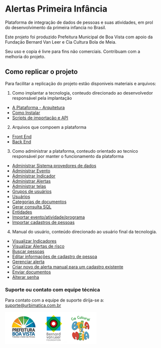 # Alertas Primeira Infância
Plataforma de integração de dados de pessoas e suas atividades, em prol do desenvolvimento da primeira infancia no Brasil.

Este projeto foi produzido Prefeitura Municipal de Boa Vista com apoio da Fundação Bernard Van Leer e Cia Cultura Bola de Meia.

Seu uso e copia é livre para fins não comerciais.
Contribuam com a melhoria do projeto.

## Como replicar o projeto
Para facilitar a replicação do projeto estão disponiveis materiais e arquivos:

1. Como implantar a tecnologia, conteudo direcionado ao desenvolvedor responsável pela implantação
- [A Plataforma - Arquitetura](https://github.com/alertaspi/Alertas-Primeira-Infancia/wiki/A-Plataforma---Arquitetura)
- [Como Instalar](https://github.com/alertaspi/Alertas-Primeira-Infancia/wiki/Como-Instalar)
- [Scripts de importação e API](https://github.com/alertaspi/Alertas-Primeira-Infancia/wiki/Scripts-de-Importao-e-API%C3%A7%C3%A3o)

2. Arquivos que compoem a plataforma
- [Front End](https://github.com/alertaspi/Alertas-Primeira-Infancia/wiki/Front-End:-Adianti-com-o-Template)
- [Back End](https://github.com/alertaspi/Alertas-Primeira-Infancia/wiki/Back-End:-Banco-de-Dados-com-Estrutura-de-Tabelas)

3. Como administrar a plataforma, conteudo orientado ao tecnico responsável por manter o funcionamento da plataforma
- [Administrar Sistema provedores de dados](https://github.com/alertaspi/Alertas-Primeira-Infancia/wiki/Administrar-Sistemas-Provedores-de-Dados)
- [Administrar Evento](https://github.com/alertaspi/Alertas-Primeira-Infancia/wiki/Administrar-Evento)
- [Administrar Indicador](https://github.com/alertaspi/Alertas-Primeira-Infancia/wiki/Administrar-Indicador)
- [Administrar Alertas](https://github.com/alertaspi/Alertas-Primeira-Infancia/wiki/Administrar-Alertas)
- [Administrar telas](https://github.com/alertaspi/Alertas-Primeira-Infancia/wiki/Administrar-Telas)
- [Grupos de usuários](https://github.com/alertaspi/Alertas-Primeira-Infancia/wiki/Grupos-de-usu%C3%A1rios)
- [Usuários](https://github.com/alertaspi/Alertas-Primeira-Infancia/wiki/Administrar-Usu%C3%A1rios)
- [Categorias de documentos](https://github.com/alertaspi/Alertas-Primeira-Infancia/wiki/Categorias-de-documentos)
- [Gerar consulta SQL](https://github.com/alertaspi/Alertas-Primeira-Infancia/wiki/Gerar-Consulta-SQL)
- [Entidades](https://github.com/alertaspi/Alertas-Primeira-Infancia/wiki/Administrar-Entidade)
- [Importar evento/atividade/programa](https://github.com/alertaspi/Alertas-Primeira-Infancia/wiki/Importar-evento-atividade-programa)
- [Importar cadastros de pessoas](https://github.com/alertaspi/Alertas-Primeira-Infancia/wiki/Importar-cadastros-de-pessoas)

4. Manual do usuário, conteúdo direcionado ao usuário final da tecnologia.
- [Visualizar Indicadores](https://github.com/alertaspi/Alertas-Primeira-Infancia/wiki/Visualizar-Indicadores)
- [Visualizar Alertas de risco](https://github.com/alertaspi/Alertas-Primeira-Infancia/wiki/Visualizar-Alertas-de-Risco)
- [Buscar pessoas](https://github.com/alertaspi/Alertas-Primeira-Infancia/wiki/Buscar-Pessoas)
- [Editar informações de cadastro de pessoa](https://github.com/alertaspi/Alertas-Primeira-Infancia/wiki/Editar-Informa%C3%A7%C3%B5es-de-Cadastro-de-Pessoa)
- [Gerenciar alerta](https://github.com/alertaspi/Alertas-Primeira-Infancia/wiki/Gerenciar-Alerta)
- [Criar novo de alerta manual para um cadastro existente](https://github.com/alertaspi/Alertas-Primeira-Infancia/wiki/Criar-Novo-Alerta-Manual-Para-um-Cadastro-Existente)
- [Enviar documentos](https://github.com/alertaspi/Alertas-Primeira-Infancia/wiki/Enviar-Documentos)
- [Alterar senha](https://github.com/alertaspi/Alertas-Primeira-Infancia/wiki/Alterar-Senha)


### Suporte ou contato com equipe técnica
Para contato com a equipe de suporte dirija-se a: [suporte@urbimatica.com.br](mailto:suporte@urbimatica.com.br)

![Logotipo](https://raw.githubusercontent.com/alertaspi/Alertas-Primeira-Infancia/master/Logos.png)
